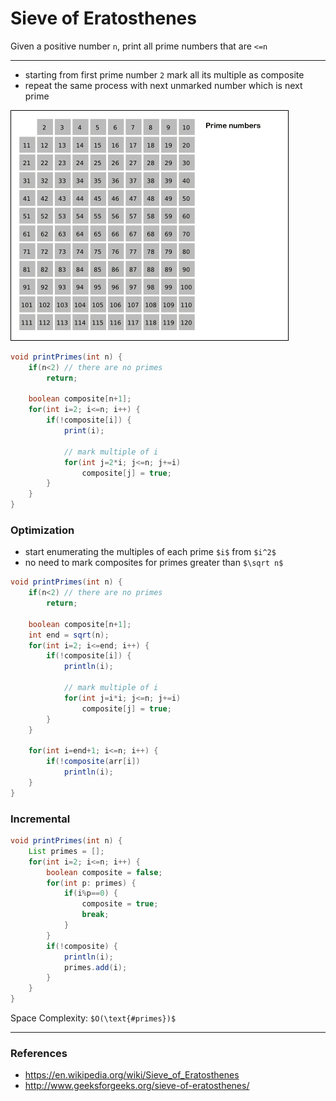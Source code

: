 # Sieve of Eratosthenes

Given a positive number `n`, print all prime numbers that are `<=n`

---

* starting from first prime number `2` mark all its multiple as composite
* repeat the same process with next unmarked number which is next prime

![sieve_of_eratosthenes.gif](files/sieve_of_eratosthenes.gif)

```java
void printPrimes(int n) {
    if(n<2) // there are no primes
        return;

    boolean composite[n+1];
    for(int i=2; i<=n; i++) {
        if(!composite[i]) {
            print(i);

            // mark multiple of i
            for(int j=2*i; j<=n; j+=i)
                composite[j] = true;
        }
    }
}
```

### Optimization

* start enumerating the multiples of each prime `$i$` from `$i^2$`
* no need to mark composites for primes greater than `$\sqrt n$`

```java
void printPrimes(int n) {
    if(n<2) // there are no primes
        return;

    boolean composite[n+1];
    int end = sqrt(n);
    for(int i=2; i<=end; i++) {
        if(!composite[i]) {
            println(i);

            // mark multiple of i
            for(int j=i*i; j<=n; j+=i)
                composite[j] = true;
        }
    }

    for(int i=end+1; i<=n; i++) {
        if(!composite(arr[i])
            println(i);
    }
}
```

### Incremental

```java
void printPrimes(int n) {
    List primes = [];
    for(int i=2; i<=n; i++) {
        boolean composite = false;
        for(int p: primes) {
            if(i%p==0) {
                composite = true;
                break;
            }
        }
        if(!composite) {
            println(i);
            primes.add(i);
        }
    }
}
```

Space Complexity: `$O(\text{#primes})$`

---

### References

* <https://en.wikipedia.org/wiki/Sieve_of_Eratosthenes>
* <http://www.geeksforgeeks.org/sieve-of-eratosthenes/>
